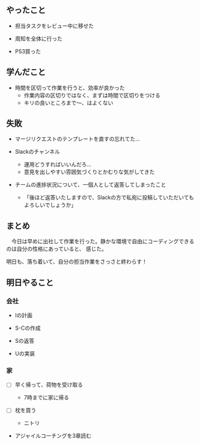 ## やったこと

* 担当タスクをレビュー中に移せた

* 周知を全体に行った

* PS3買った

## 学んだこと

* 時間を区切って作業を行うと、効率が良かった
  * 作業内容の区切りではなく、まずは時間で区切りをつける
  * キリの良いところまで〜、はよくない


## 失敗

* マージリクエストのテンプレートを直すの忘れてた...


* Slackのチャンネル
  * 運用どうすればいいんだろ...
  * 意見を出しやすい雰囲気づくりとかむりな気がしてきた


* チームの進捗状況について、一個人として返答してしまったこと
  * 「後ほど返答いたしますので、Slackの方で私宛に投稿していただいてもよろしいでしょうか」


## まとめ

　今日は早めに出社して作業を行った。静かな環境で自由にコーディングできるのは自分の性格にあっていると、
感じた。

 明日も、落ち着いて、自分の担当作業をさっさと終わらす！

## 明日やること

### 会社

* Iの計画

* S-Cの作成

* Sの返答

* Uの実装

### 家

* [ ] 早く帰って、荷物を受け取る
  * 7時までに家に帰る


* [ ] 枕を買う
  * ニトリ


* アジャイルコーチングを3章読む
